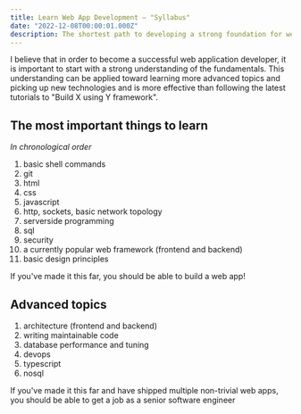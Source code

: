 ```yaml
---
title: Learn Web App Development — "Syllabus"
date: "2022-12-08T00:00:01.000Z"
description: The shortest path to developing a strong foundation for web application development
---
```


I believe that in order to become a successful web application developer, it is important to start with a strong understanding of the fundamentals. This understanding can be applied toward learning more advanced topics and picking up new technologies and is more effective than following the latest tutorials to "Build X using Y framework".

## The most important things to learn

_In chronological order_

1. basic shell commands
1. git
1. html
1. css
1. javascript
1. http, sockets, basic network topology
1. serverside programming
1. sql
1. security
1. a currently popular web framework (frontend and backend)
1. basic design principles

If you've made it this far, you should be able to build a web app!

## Advanced topics

1. architecture (frontend and backend)
1. writing maintainable code
1. database performance and tuning
1. devops
1. typescript
1. nosql

If you've made it this far and have shipped multiple non-trivial web apps, you should be able to get a job as a senior software engineer
